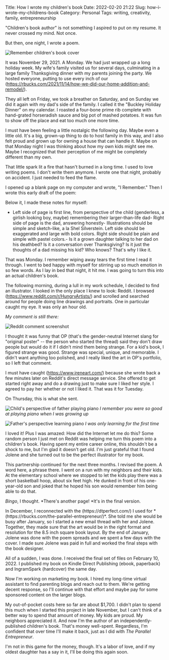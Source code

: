 Title: How I wrote my children's book
Date: 2022-02-20 21:22
Slug: how-i-wrote-my-childrens-book
Category: Personal
Tags: writing, creativity, family, entrepreneurship

"Children's book author" is not something I aspired to put on my resume. It never crossed my mind. Not once. 

But then, one night, I wrote a poem. 

![Remember children's book cover]({static}/images/Remember-ebook-cover-1024x1024.jpg)

It was November 29, 2021. A Monday. We had just wrapped up a long holiday week. My wife's family visited us for several days, culminating in a large family Thanksgiving dinner with my parents joining the party. We hosted everyone, putting to use every inch of our (https://rbucks.com/2021/11/14/how-we-did-our-home-addition-and-remodel/).

They all left on Friday, we took a breather on Saturday, and on Sunday we did it again with my dad's side of the family. I called it the "Buckley Holiday Dinner" on my calendar. I roasted a four-bone prime rib complete with hand-grated horseradish sauce and big pot of mashed potatoes. It was fun to show off the place and eat too much one more time. 

I must have been feeling a little nostalgic the following day. Maybe even a little old. It's a big, grown-up thing to do to host family in this way, and I also felt proud and grown up for owning a house that can handle it. Maybe on that Monday night I was thinking about how my own kids might see me. Maybe I recognized that their perception of me might be completely different than my own. 

That little spark lit a fire that hasn't burned in a long time. I used to love writing poems. I don't write them anymore. I wrote one that night, probably on accident. I just needed to feed the flame. 

I opened up a blank page on my computer and wrote, "I Remember." Then I wrote this early draft of the poem:

<p>Below it, I made these notes for myself:

- Left side of page is first line, from perspective of the child (genderless, a girlish looking boy, maybe) remembering their larger-than-life dad- Right side of page is the dad, answering honestly- Illustrations should be simple and sketch-like, a la Shel Silverstein. Left side should be exaggerated and large with bold colors. Right side should be plain and simple with pastel colors.- Is it a grown daughter talking to her dad on his deathbed? Is it a conversation over Thanksgiving? Is it just the thoughts of a dad missing his kid? Who knows? That's why I like it.

That was Monday. I remember wiping away tears the first time I read it through. I went to bed happy with myself for stirring up so much emotion in so few words. As I lay in bed that night, it hit me. I was going to turn this into an actual children's book. 

The following morning, during a lull in my work schedule, I decided to find an illustrator. I looked in the only place I knew to look: Reddit. I browsed (https://www.reddit.com/r/HungryArtists/) and scrolled and searched around for people doing line drawings and portraits. One in particular caught my eye. It was only an hour old. 

*My comment is still there:*

![Reddit comment screenshot]({static}/images/Screen-Shot-2022-02-20-at-8.46.41-PM-1024x630.png)

I thought it was funny that OP (that's the gender-neutral Internet slang for "original poster" -- the person who started the thread) said they don't draw people but would do it if I didn't mind them being strange. For a kid's book, I figured strange was good. Strange was special, unique, and memorable. I didn't want anything too polished, and I really liked the art in OP's portfolio, so I left that comment. 

I must have caught (https://www.jreneart.com/) because she wrote back a few minutes later on Reddit's direct message service. She offered to get started right away and do a drawing just to make sure I liked her style. I agreed to pay her whether or not I liked it. That was it for Tuesday.

On Thursday, this is what she sent. 

![Child's perspective of father playing piano]({static}/images/Screen-Shot-2022-02-20-at-8.54.33-PM-1024x801.png)
*I remember you were so good at playing piano when I was growing up*

![Father's perspective learning piano]({static}/images/Screen-Shot-2022-02-20-at-8.54.01-PM-1024x802.png)
*I was only learning for the first time*

I loved it! Plus I was amazed: How did the Internet let me do this? Some random person I just met on Reddit was helping me turn this poem into a children's book. Having spent my entire career online, this shouldn't be a shock to me, but I'm glad it doesn't get old. I'm just grateful that I found Jolene and she turned out to be the perfect illustrator for my book. 

This partnership continued for the next three months. I revised the poem. A word here, a phrase there. I went on a run with my neighbors and their kids. At the elementary school where we stopped to let the kids play there was a short basketball hoop, about six feet high. He dunked in front of his one-year-old son and joked that he hoped his son would remember him being able to do that. 

*Bingo*, I thought. *There's another page! *It's in the final version. 

<p>In December, I reconnected with the (https://dtperfect.com/) I used for *(https://rbucks.com/the-parallel-entrepreneur/)*. She told me she would be busy after January, so I started a new email thread with her and Jolene. Together, they made sure that the art would be in the right format and resolution for the 8.5 inch square book layout. By the end of January, Jolene was done with the poem spreads and we spent a few days with the cover. I made sure Jolene was paid in full and worked the final steps with the book designer. 

All of a sudden, I was done. I received the final set of files on February 10, 2022. I published my book on Kindle Direct Publishing (ebook, paperback) and IngramSpark (hardcover) the same day. 

Now I'm working on marketing my book. I hired my long-time virtual assistant to find parenting blogs and reach out to them. We're getting decent response, so I'll continue with that effort and maybe pay for some sponsored content on the larger blogs. 

My out-of-pocket costs here so far are about $1,700. I didn't plan to spend this much when I started this project in late November, but I can't think of a better way to spend that amount of money. My kids are proud. My neighbors appreciated it. And now I'm the author of an independently-published children's book. That's money well-spent. Regardless, I'm confident that over time I'll make it back, just as I did with *The Parallel Entrepreneur*. 

I'm not in this game for the money, though. It's a labor of love, and if my oldest daughter has a say in it, I'll be doing this again soon.
